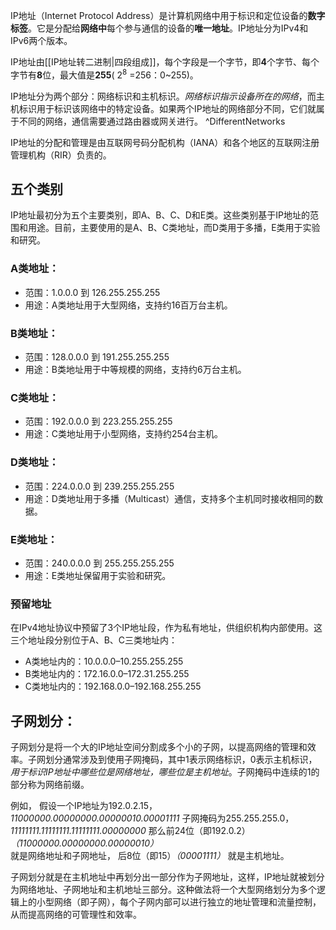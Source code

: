 IP地址（Internet Protocol Address）是计算机网络中用于标识和定位设备的**数字标签**。它是分配给**网络中**每个参与通信的设备的**唯一地址**。IP地址分为IPv4和IPv6两个版本。

IP地址由[[IP地址转二进制|四段组成]]，每个字段是一个字节，即**4**个字节、每个字节有**8**位，最大值是**255**( $2^8$ 
=256：0~255)。

IP地址分为两个部分：网络标识和主机标识。*网络标识指示设备所在的网络*，而主机标识用于标识该网络中的特定设备。如果两个IP地址的网络部分不同，它们就属于不同的网络，通信需要通过路由器或网关进行。 ^DifferentNetworks

IP地址的分配和管理是由互联网号码分配机构（IANA）和各个地区的互联网注册管理机构（RIR）负责的。
## 五个类别
IP地址最初分为五个主要类别，即A、B、C、D和E类。这些类别基于IP地址的范围和用途。目前，主要使用的是A、B、C类地址，而D类用于多播，E类用于实验和研究。
### A类地址：
- 范围：1.0.0.0 到 126.255.255.255
- 用途：A类地址用于大型网络，支持约16百万台主机。
### B类地址：
- 范围：128.0.0.0 到 191.255.255.255
- 用途：B类地址用于中等规模的网络，支持约6万台主机。
### C类地址：
- 范围：192.0.0.0 到 223.255.255.255
- 用途：C类地址用于小型网络，支持约254台主机。
### D类地址：
- 范围：224.0.0.0 到 239.255.255.255
- 用途：D类地址用于多播（Multicast）通信，支持多个主机同时接收相同的数据。
### E类地址：
- 范围：240.0.0.0 到 255.255.255.255
- 用途：E类地址保留用于实验和研究。
### 预留地址
在IPv4地址协议中预留了3个IP地址段，作为私有地址，供组织机构内部使用。这三个地址段分别位于A、B、C三类地址内：
- A类地址内的：10.0.0.0–10.255.255.255
- B类地址内的：172.16.0.0–172.31.255.255
- C类地址内的：192.168.0.0–192.168.255.255
## 子网划分：
子网划分是将一个大的IP地址空间分割成多个小的子网，以提高网络的管理和效率。子网划分通常涉及到使用子网掩码，其中1表示网络标识，0表示主机标识，*用于标识IP地址中哪些位是网络地址，哪些位是主机地址*。子网掩码中连续的1的部分称为网络前缀。

例如，
假设一个IP地址为192.0.2.15，*11000000.00000000.00000010.00001111*
子网掩码为255.255.255.0，*11111111.11111111.11111111.00000000*
那么前24位（即192.0.2）*（11000000.00000000.00000010）* 就是网络地址和子网地址，
后8位（即15）*（00001111）* 就是主机地址。

子网划分就是在主机地址中再划分出一部分作为子网地址，这样，IP地址就被划分为网络地址、子网地址和主机地址三部分。这种做法将一个大型网络划分为多个逻辑上的小型网络（即子网），每个子网内部可以进行独立的地址管理和流量控制，从而提高网络的可管理性和效率。
